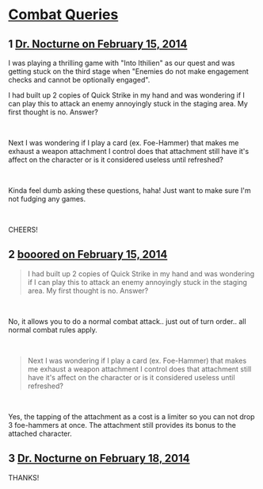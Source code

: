 # [Combat Queries](https://community.fantasyflightgames.com/topic/99317-combat-queries/)

## 1 [Dr. Nocturne on February 15, 2014](https://community.fantasyflightgames.com/topic/99317-combat-queries/?do=findComment&comment=985743)

I was playing a thrilling game with "Into Ithilien" as our quest and was getting stuck on the third stage when "Enemies do not make engagement checks and cannot be optionally engaged".

I had built up 2 copies of Quick Strike in my hand and was wondering if I can play this to attack an enemy annoyingly stuck in the staging area. My first thought is no. Answer?

 

Next I was wondering if I play a card (ex. Foe-Hammer) that makes me exhaust a weapon attachment I control does that attachment still have it's affect on the character or is it considered useless until refreshed?

 

Kinda feel dumb asking these questions, haha! Just want to make sure I'm not fudging any games. 

 

CHEERS!

## 2 [booored on February 15, 2014](https://community.fantasyflightgames.com/topic/99317-combat-queries/?do=findComment&comment=985748)

> I had built up 2 copies of Quick Strike in my hand and was wondering if I can play this to attack an enemy annoyingly stuck in the staging area. My first thought is no. Answer?

 

No, it allows you to do a normal combat attack.. just out of turn order.. all normal combat rules apply.

 

> Next I was wondering if I play a card (ex. Foe-Hammer) that makes me exhaust a weapon attachment I control does that attachment still have it's affect on the character or is it considered useless until refreshed?

 

Yes, the tapping of the attachment as a cost is a limiter so you can not drop 3 foe-hammers at once. The attachment still provides its bonus to the attached character.

## 3 [Dr. Nocturne on February 18, 2014](https://community.fantasyflightgames.com/topic/99317-combat-queries/?do=findComment&comment=988079)

THANKS!

